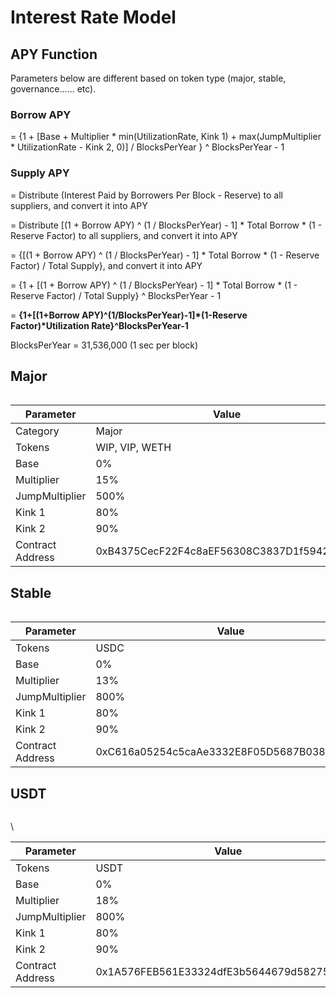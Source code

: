 # Interest Rate Model

## APY Function <a href="#apy-function" id="apy-function"></a>

Parameters below are different based on token type (major, stable, governance...... etc).

### **Borrow APY** <a href="#borrow-apy" id="borrow-apy"></a>

\= {1 + \[Base + Multiplier \* min(UtilizationRate, Kink 1) + max(JumpMultiplier \* UtilizationRate - Kink 2, 0)] / BlocksPerYear } ^ BlocksPerYear - 1

### **Supply APY** <a href="#supply-apy" id="supply-apy"></a>

\= Distribute (Interest Paid by Borrowers Per Block - Reserve) to all suppliers, and convert it into APY

\= Distribute \[(1 + Borrow APY) ^ (1 / BlocksPerYear) - 1] \* Total Borrow \* (1 - Reserve Factor) to all suppliers, and convert it into APY

\= {\[(1 + Borrow APY) ^ (1 / BlocksPerYear) - 1] \* Total Borrow \* (1 - Reserve Factor) / Total Supply}, and convert it into APY

\= {1 + \[(1 + Borrow APY) ^ (1 / BlocksPerYear) - 1] \* Total Borrow \* (1 - Reserve Factor) / Total Supply} ^ BlocksPerYear - 1

\= **{1+\[(1+Borrow APY)^(1/BlocksPerYear)-1]\*(1-Reserve Factor)\*Utilization Rate}^BlocksPerYear-1**

BlocksPerYear = 31,536,000 (1 sec per block)



## Major <a href="#major" id="major"></a>

<figure><img src="../.gitbook/assets/major.png" alt=""><figcaption></figcaption></figure>

| Parameter        | Value                                      |
| ---------------- | ------------------------------------------ |
| Category         | Major                                      |
| Tokens           | WIP, VIP, WETH                             |
| Base             | 0%                                         |
| Multiplier       | 15%                                        |
| JumpMultiplier   | 500%                                       |
| Kink 1           | 80%                                        |
| Kink 2           | 90%                                        |
| Contract Address | 0xB4375CecF22F4c8aEF56308C3837D1f59425f5c9 |

## Stable <a href="#stable" id="stable"></a>

<figure><img src="../.gitbook/assets/stable18.png" alt=""><figcaption></figcaption></figure>

| Parameter        | Value                                      |
| ---------------- | ------------------------------------------ |
| Tokens           | USDC                                       |
| Base             | 0%                                         |
| Multiplier       | 13%                                        |
| JumpMultiplier   | 800%                                       |
| Kink 1           | 80%                                        |
| Kink 2           | 90%                                        |
| Contract Address | 0xC616a05254c5caAe3332E8F05D5687B0384CD302 |

## USDT <a href="#governance" id="governance"></a>

<figure><img src="../.gitbook/assets/stable18.png" alt=""><figcaption></figcaption></figure>

\


| Parameter        | Value                                      |
| ---------------- | ------------------------------------------ |
| Tokens           | USDT                                       |
| Base             | 0%                                         |
| Multiplier       | 18%                                        |
| JumpMultiplier   | 800%                                       |
| Kink 1           | 80%                                        |
| Kink 2           | 90%                                        |
| Contract Address | 0x1A576FEB561E33324dfE3b5644679d58275e554F |

[\
](https://docs.ib.xyz/v/optimism/lending-market/collateral-factor)
